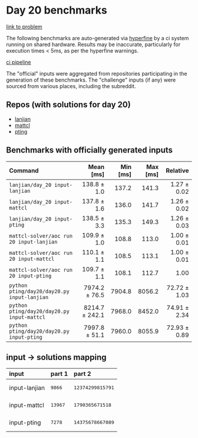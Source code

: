 # Day 20 benchmarks

[link to problem](http://adventofcode.com/2022/day/20)

The following benchmarks are auto-generated via [hyperfine](https://github.com/sharkdp/hyperfine) by a ci system running on shared hardware. Results may be inaccurate, particularly for execution times < 5ms, as per the hyperfine warnings.

[ci pipeline](http://ci.papercode.net:8080/teams/aoc2022/pipelines/aoc-compare-2022)

The "official" inputs were aggregated from repositories participating in the generation of these benchmarks. The "challenge" inputs (if any) were sourced from various places, including the subreddit.

## Repos (with solutions for day 20)


- [lanjian](https://github.com/LanJian/aoc-2022)
- [mattcl](https://github.com/mattcl/aoc2022)
- [pting](https://github.com/pting/aoc2022)

## Benchmarks with officially generated inputs
| Command | Mean [ms] | Min [ms] | Max [ms] | Relative |
|:---|---:|---:|---:|---:|
| `lanjian/day_20 input-lanjian` | 138.8 ± 1.0 | 137.2 | 141.3 | 1.27 ± 0.02 |
| `lanjian/day_20 input-mattcl` | 137.8 ± 1.6 | 136.0 | 141.7 | 1.26 ± 0.02 |
| `lanjian/day_20 input-pting` | 138.5 ± 3.3 | 135.3 | 149.3 | 1.26 ± 0.03 |
| `mattcl-solver/aoc run 20 input-lanjian` | 109.9 ± 1.0 | 108.8 | 113.0 | 1.00 ± 0.01 |
| `mattcl-solver/aoc run 20 input-mattcl` | 110.1 ± 1.1 | 108.5 | 113.1 | 1.00 ± 0.01 |
| `mattcl-solver/aoc run 20 input-pting` | 109.7 ± 1.1 | 108.1 | 112.7 | 1.00 |
| `python pting/day20/day20.py input-lanjian` | 7974.2 ± 76.5 | 7904.8 | 8056.2 | 72.72 ± 1.03 |
| `python pting/day20/day20.py input-mattcl` | 8214.7 ± 242.1 | 7968.0 | 8452.0 | 74.91 ± 2.34 |
| `python pting/day20/day20.py input-pting` | 7997.8 ± 51.1 | 7960.0 | 8055.9 | 72.93 ± 0.89 |

## input -> solutions mapping
|input|part 1|part 2|
|:---|:---|:---|
|input-lanjian|<pre>9866</pre>|<pre>12374299815791</pre>|
|input-mattcl|<pre>13967</pre>|<pre>1790365671518</pre>|
|input-pting|<pre>7278</pre>|<pre>14375678667089</pre>|
